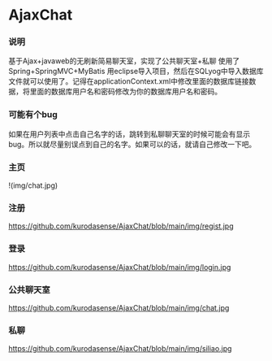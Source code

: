 # AjaxChat
### 说明
基于Ajax+javaweb的无刷新简易聊天室，实现了公共聊天室+私聊
使用了Spring+SpringMVC+MyBatis
用eclipse导入项目，然后在SQLyog中导入数据库文件就可以使用了。记得在applicationContext.xml中修改里面的数据库链接数据，将里面的数据库用户名和密码修改为你的数据库用户名和密码。
### 可能有个bug
如果在用户列表中点击自己名字的话，跳转到私聊聊天室的时候可能会有显示bug。所以就尽量别误点到自己的名字。如果可以的话，就请自己修改一下吧。
### 主页
!(img/chat.jpg)
### 注册
https://github.com/kurodasense/AjaxChat/blob/main/img/regist.jpg
### 登录
https://github.com/kurodasense/AjaxChat/blob/main/img/login.jpg
### 公共聊天室
https://github.com/kurodasense/AjaxChat/blob/main/img/chat.jpg
### 私聊
https://github.com/kurodasense/AjaxChat/blob/main/img/siliao.jpg

